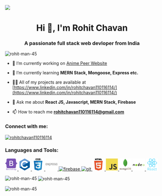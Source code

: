 <img src="https://media-exp1.licdn.com/dms/image/C5616AQGL9Q8gW2UsbQ/profile-displaybackgroundimage-shrink_350_1400/0/1645776152648?e=1652313600&v=beta&t=GbWduAVAEzPgVf0gdEx8G9fpqITr9EcekbTq8BEvrNQ"/>
<h1 align="center">Hi 👋, I'm Rohit Chavan</h1>
<h3 align="center">A passionate full stack web devloper from India</h3>

<p align="left"> <img src="https://komarev.com/ghpvc/?username=rohit-man-45&label=Profile%20views&color=0e75b6&style=flat" alt="rohit-man-45" /> </p>

- 🔭 I’m currently working on [Anime Peer Website](https://github.com/roHIT-MAN-45/Anime-Peer)

- 🌱 I’m currently learning **MERN Stack, Mongoose, Express etc.**

- 👨‍💻 All of my projects are available at [https://www.linkedin.com/in/rohitchavan110116114/](https://www.linkedin.com/in/rohitchavan110116114/)

- 💬 Ask me about **React JS, Javascript, MERN Stack, Firebase**

- 📫 How to reach me **rohitchavan110116114@gmail.com**

<h3 align="left">Connect with me:</h3>
<p align="left">
<a href="https://linkedin.com/in/rohitchavan110116114" target="blank"><img align="center" src="https://raw.githubusercontent.com/rahuldkjain/github-profile-readme-generator/master/src/images/icons/Social/linked-in-alt.svg" alt="rohitchavan110116114" height="30" width="40" /></a>
</p>

<h3 align="left">Languages and Tools:</h3>
<p align="left"> <a href="https://getbootstrap.com" target="_blank" rel="noreferrer"> <img src="https://raw.githubusercontent.com/devicons/devicon/master/icons/bootstrap/bootstrap-plain-wordmark.svg" alt="bootstrap" width="40" height="40"/> </a> <a href="https://www.cprogramming.com/" target="_blank" rel="noreferrer"> <img src="https://raw.githubusercontent.com/devicons/devicon/master/icons/c/c-original.svg" alt="c" width="40" height="40"/> </a> <a href="https://www.w3schools.com/css/" target="_blank" rel="noreferrer"> <img src="https://raw.githubusercontent.com/devicons/devicon/master/icons/css3/css3-original-wordmark.svg" alt="css3" width="40" height="40"/> </a> <a href="https://expressjs.com" target="_blank" rel="noreferrer"> <img src="https://raw.githubusercontent.com/devicons/devicon/master/icons/express/express-original-wordmark.svg" alt="express" width="40" height="40"/> </a> <a href="https://firebase.google.com/" target="_blank" rel="noreferrer"> <img src="https://www.vectorlogo.zone/logos/firebase/firebase-icon.svg" alt="firebase" width="40" height="40"/> </a> <a href="https://git-scm.com/" target="_blank" rel="noreferrer"> <img src="https://www.vectorlogo.zone/logos/git-scm/git-scm-icon.svg" alt="git" width="40" height="40"/> </a> <a href="https://www.w3.org/html/" target="_blank" rel="noreferrer"> <img src="https://raw.githubusercontent.com/devicons/devicon/master/icons/html5/html5-original-wordmark.svg" alt="html5" width="40" height="40"/> </a> <a href="https://developer.mozilla.org/en-US/docs/Web/JavaScript" target="_blank" rel="noreferrer"> <img src="https://raw.githubusercontent.com/devicons/devicon/master/icons/javascript/javascript-original.svg" alt="javascript" width="40" height="40"/> </a> <a href="https://www.mongodb.com/" target="_blank" rel="noreferrer"> <img src="https://raw.githubusercontent.com/devicons/devicon/master/icons/mongodb/mongodb-original-wordmark.svg" alt="mongodb" width="40" height="40"/> </a> <a href="https://nodejs.org" target="_blank" rel="noreferrer"> <img src="https://raw.githubusercontent.com/devicons/devicon/master/icons/nodejs/nodejs-original-wordmark.svg" alt="nodejs" width="40" height="40"/> </a> <a href="https://reactjs.org/" target="_blank" rel="noreferrer"> <img src="https://raw.githubusercontent.com/devicons/devicon/master/icons/react/react-original-wordmark.svg" alt="react" width="40" height="40"/> </a> </p>

<p><img align="left" src="https://github-readme-stats.vercel.app/api/top-langs?username=rohit-man-45&show_icons=true&locale=en&layout=compact" alt="rohit-man-45" /></p>

<p>&nbsp;<img align="center" src="https://github-readme-stats.vercel.app/api?username=rohit-man-45&show_icons=true&locale=en" alt="rohit-man-45" /></p>

<p><img align="center" src="https://github-readme-streak-stats.herokuapp.com/?user=rohit-man-45&" alt="rohit-man-45" /></p>

